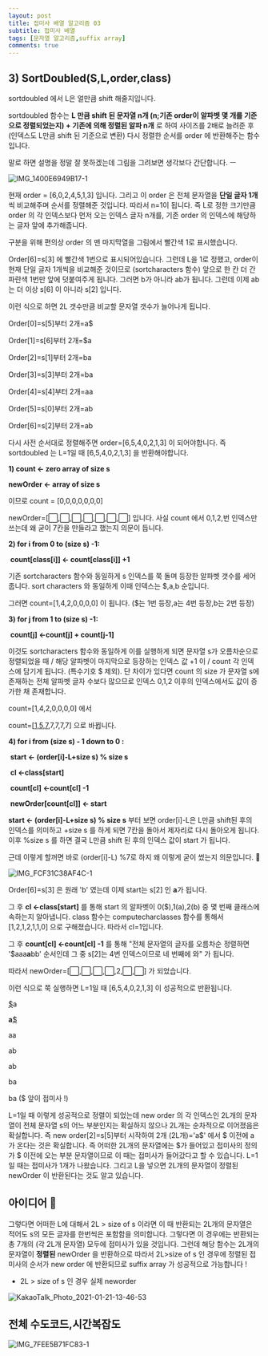 ```yaml
---
layout: post
title: 접미사 배열 알고리즘 03
subtitle: 접미사 배열 
tags: [문자열 알고리즘,suffix array]
comments: true
---
```


## 3) SortDoubled(S,L,order,class)

sortdoubled 에서 L은 얼만큼 shift 해줄지입니다. 

sortdoubled 함수는 **L 만큼 shift 된 문자열 n개 (n;기존 order이 알파벳 몇 개를 기준으로 정렬되었는지) + 기존에 의해 정렬된 알파 n개** 로 하여 사이즈를 2배로 늘려준 후 (인덱스도 L만큼 shift 된 기준으로 변환) 다시 정렬한 순서를 order 에 반환해주는 함수입니다. 

말로 하면 설명을 정말 잘 못하겠는데 그림을 그려보면 생각보다 간단합니다. ㅡ 

![IMG_1400E6949B17-1](https://user-images.githubusercontent.com/67775336/105277820-8876eb80-5be7-11eb-9df5-de1363ba6f14.jpeg)

현재 order = [6,0,2,4,5,1,3] 입니다. 그리고 이 order 은 전체 문자열을 **단일 글자 1개**씩 비교해주며 순서를 정렬해준 것입니다. 따라서 n=1이 됩니다. 즉 L로 정한 크기만큼 order 의 각 인덱스보다 먼저 오는 인덱스 글자 n개를, 기존 order 의 인덱스에 해당하는 글자 앞에 추가해줍니다. 

구분을 위해 편의상 order 의 맨 마지막열을 그림에서 빨간색 1로 표시했습니다. 

Order[6]=s[3] 에 빨간색 1번으로 표시되어있습니다. 그런데 L을 1로 정했고, order이 현재 단일 글자 1개씩을 비교해준 것이므로 (sortcharacters 함수) 앞으로 한 칸 더 간 파란색 1번만 앞에 덧붙여주게 됩니다. 그러면 b가 아니라 ab가 됩니다. 그런데 이제 ab는 더 이상 s[6] 이 아니라 s[2] 입니다. 

이런 식으로 하면 2L 갯수만큼 비교할 문자열 갯수가 늘어나게 됩니다. 

Order[0]=s[5]부터 2개=a$

Order[1]=s[6]부터 2개=$a

Order[2]=s[1]부터 2개=ba

Order[3]=s[3]부터 2개=ba

Order[4]=s[4]부터 2개=aa

Order[5]=s[0]부터 2개=ab

Order[6]=s[2]부터 2개=ab 



다시 사전 순서대로 정렬해주면 order=[6,5,4,0,2,1,3] 이 되어야합니다. 즉 sortdoubled 는  L=1일 때 [6,5,4,0,2,1,3] 을 반환해야합니다. 



**1) count <- zero array of size s**

**newOrder <- array of size s**

이므로 count = [0,0,0,0,0,0,0]

newOrder=[⬜️,⬜️,⬜️,⬜️,⬜️,⬜️,⬜️] 입니다. 사실 count 에서 0,1,2,번 인덱스만 쓰는데 왜 굳이 7칸을 만들라고 했는지 의문이 듭니다. 



**2) for i from 0 to (size s) -1:**

​		**count[class[i]] <- count[class[i]] +1**

기존 sortcharacters 함수와 동일하게 s 인덱스를 쭉 돌며 등장한 알파벳 갯수를 세어줍니다. sort characters 와 동일하게 이때 인덱스는  $,a,b 순입니다. 

그러면 count=[1,4,2,0,0,0,0] 이 됩니다. ($는 1번 등장,a는 4번 등장,b는 2번 등장)



**3) for j from 1 to (size s) -1:**

​		**count[j] <-count[j] + count[j-1]**

이것도 sortcharacters 함수와 동일하게 이를 실행하게 되면 문자열 s가 오름차순으로 정렬되었을 때 / 해당 알파벳이 마지막으로 등장하는 인덱스 값 +1 이 / count 각 인덱스에 담기게 됩니다. (특수기호 $ 제외). 단 차이가 있다면 count 의 size 가 문자열 s에 존재하는 전체 알파벳 글자 수보다 많으므로 인덱스 0,1,2 이후의 인덱스에서도 값이 증가한 채 존재합니다. 

count=[1,4,2,0,0,0,0] 에서

count=[<u>1,5,7</u>,7,7,7,7] 으로 바뀝니다. 

**4) for i from (size s) - 1 down to 0 :**

​		**start <- (order[i]-L+size s) % size s** 

​        **cl <-class[start]**

​       **count[cl] <-count[cl] -1**

​       **newOrder[count[cl]] <- start**



**start <- (order[i]-L+size s) % size s**  부터 보면 order[i]-L은 L만큼 shift된 후의 인덱스를 의미하고 +size s 를 하게 되면 7칸을 돌아서 제자리로 다시 돌아오게 됩니다. 이후 %size s 를 하면 결국 L만큼 shift 된 후의 인덱스 값이 start 가 됩니다. 

근데 이렇게 할꺼면 바로 (order[i]-L) %7로 하지 왜 이렇게 굳이 썼는지 의문입니다. 🤨

![IMG_FCF31C38AF4C-1](https://user-images.githubusercontent.com/67775336/105279713-844ccd00-5beb-11eb-9d30-bd5fae27416d.jpeg)

Order[6]=s[3] 은 원래 'b' 였는데 이제 start는 s[2] 인 **a**가 됩니다.  

그 후 **cl <-class[start]**  를 통해 start 의 알파벳이 0($),1(a),2(b) 중 몇 번째 클래스에 속하는지 알아냅니다. class 함수는 computecharclasses 함수를 통해서 [1,2,1,2,1,1,0] 으로 구해졌습니다. 따라서 cl=1입니다.

그 후 **count[cl] <-count[cl] -1** 를 통해 "전체 문자열의 글자를 오름차순 정렬하면 '$aaa**a**bb' 순서인데 그 중 s[2]는 4번 인덱스이므로 네 번째에 와" 가 됩니다.

따라서 newOrder=[⬜️,⬜️,⬜️,⬜️,2,⬜️,⬜️]  가 되었습니다. 



이런 식으로 쭉 실행하면 L=1일 때 [6,5,4,0,2,1,3] 이 성공적으로 반환됩니다. 

<u>$</u>a

**a**<u>$</u>

aa

ab

ab

ba 

ba ($ 앞이 접미사 !)

L=1일 때 이렇게 성공적으로 정렬이 되었는데 new order 의 각 인덱스인 2L개의 문자열이 전체 문자열 s의 어느 부분인지는 확실하지 않으나 2L개는 순차적으로 이어졌음은 확실합니다. 즉 new order[2]=s[5]부터 시작하여 2개 (2L개)='a$' 에서 $ 이전에 a 가 온다는 것은 확실합니다. 즉 어떠한 2L개의 문자열에는 $가 들어있고 접미사의 정의가 $ 이전에 오는 부분 문자열이므로 이 때는 접미사가 들어갔다고 할 수 있습니다. L=1일 때는 접미사가 1개가 나왔습니다. 그리고 L을 넣으면 2L개의 문자열이 정렬된 newOrder 이 반환된다는 것도 알고 있습니다. 

## 아이디어 🤔

그렇다면 어떠한 L에 대해서 2L > size of s 이라면 이 때 반환되는 2L개의 문자열은 적어도 s의 모든 글자를 한번씩은 포함함을 의미합니다. 그렇다면 이 경우에는 반환되는 총 7개의 (각  2L개 문자열) 모두에 접미사가 있을 것입니다.  그런데 해당 함수는 2L개의 문자열이 **정렬된** newOrder 을 반환하으로 따라서 2L>size of s 인 경우에 정렬된 접미사의 순서가 new order 에 반환되므로 suffix array 가 성공적으로 가능합니다 !

- 2L > size of s 인 경우 실제 neworder

 ![KakaoTalk_Photo_2021-01-21-13-46-53](https://user-images.githubusercontent.com/67775336/105281294-27ebac80-5bef-11eb-8d8f-d2bc080f4654.jpeg)

## 전체 수도코드,시간복잡도

![IMG_7FEE5B71FC83-1](https://user-images.githubusercontent.com/67775336/105281387-641f0d00-5bef-11eb-92f5-bb3aa5a1ba52.jpeg)


